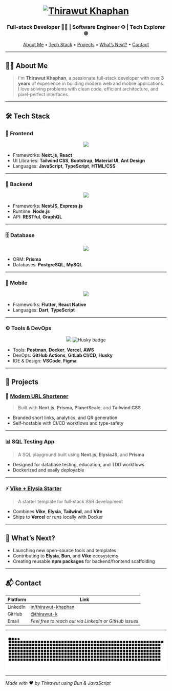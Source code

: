 <!-- Banner -->
<h1 align="center">
  <a href="https://git.io/typing-svg">
    <img src="https://readme-typing-svg.herokuapp.com?font=Righteous&pause=500&color=22A699&size=35&center=true&vCenter=true&random=false&width=435&lines=Hi+there+!+%F0%9F%91%8B+;+I'm+Thirawut+Khaphan!" alt="Thirawut Khaphan" />
  </a>
</h1>

<h3 align="center"> Full-stack Developer 👨‍💻 | Software Engineer ⚙️ | Tech Explorer 🌐 </h3>

<p align="center">
  <a href="#-about-me">About Me</a> •
  <a href="#-tech-stack">Tech Stack</a> •
  <a href="#-projects">Projects</a> •
  <a href="#-whats-next">What’s Next?</a> •
  <a href="#-contact">Contact</a>
</p>

---

## 👨‍💻 About Me

> I'm **Thirawut Khaphan**, a passionate full-stack developer with over **3 years** of experience in building modern web and mobile applications. I love solving problems with clean code, efficient architecture, and pixel-perfect interfaces.

---

## 🛠️ Tech Stack

### 🧩 Frontend

<p align="center">
  <img src="https://skillicons.dev/icons?i=nextjs,react,js,ts,html,css,tailwind,bootstrap,materialui" />
</p>

- Frameworks: **Next.js**, **React**
- UI Libraries: **Tailwind CSS**, **Bootstrap**, **Material UI**, **Ant Design**
- Languages: **JavaScript**, **TypeScript**, **HTML/CSS**

---

### 🧠 Backend

<p align="center">
  <img src="https://skillicons.dev/icons?i=nestjs,express,nodejs" />
</p>

- Frameworks: **NestJS**, **Express.js**
- Runtime: **Node.js**
- API: **RESTful**, **GraphQL**

---

### 🗄️ Database

<p align="center">
  <img src="https://skillicons.dev/icons?i=prisma,postgres,mysql" />
</p>

- ORM: **Prisma**
- Databases: **PostgreSQL**, **MySQL**

---

### 📱 Mobile

<p align="center">
  <img src="https://skillicons.dev/icons?i=flutter,dart,react" />
</p>

- Frameworks: **Flutter**, **React Native**
- Languages: **Dart**, **TypeScript**

---

### ⚙️ Tools & DevOps

<p align="center">
  <img src="https://skillicons.dev/icons?i=postman,docker,vercel,aws,github,gitlab,vscode,figma" />
  <img src="https://img.shields.io/badge/Husky-%23DD0031?style=for-the-badge&logo=git&logoColor=white" alt="Husky badge" />
</p>

- Tools: **Postman**, **Docker**, **Vercel**, **AWS**
- DevOps: **GitHub Actions**, **GitLab CI/CD**, **Husky**
- IDE & Design: **VSCode**, **Figma**

---

## 🎯 Projects

### 🔗 [Modern URL Shortener](https://github.com/thirawut-k/url-shortener)

> Built with **Next.js**, **Prisma**, **PlanetScale**, and **Tailwind CSS**

- Branded short links, analytics, and QR generation
- Self-hostable with CI/CD workflows and type-safety

---

### 📊 [SQL Testing App](https://github.com/thirawut-k/sql-testing-app)

> A SQL playground built using **Next.js**, **ElysiaJS**, and **Prisma**

- Designed for database testing, education, and TDD workflows
- Dockerized and easily deployable

---

### ⚡ [Vike + Elysia Starter](https://github.com/thirawut-k/vike-elysia-starter)

> A starter template for full-stack SSR development

- Combines **Vike**, **Elysia**, **Tailwind**, and **Vite**
- Ships to **Vercel** or runs locally with Docker

---

## 🔭 What’s Next?

- Launching new open-source tools and templates
- Contributing to **Elysia**, **Bun**, and **Vike** ecosystems
- Creating reusable **npm packages** for backend/frontend scaffolding

---

## 📬 Contact

| Platform | Link                                                                |
| -------- | ------------------------------------------------------------------- |
| LinkedIn | [in/thirawut-khaphan](https://www.linkedin.com/in/thirawut-khaphan) |
| GitHub   | [@thirawut-k](https://github.com/thirawut-k)                        |
| Email    | _Feel free to reach out via LinkedIn or GitHub issues_              |

---

<p align="center">
  <picture>
    <source media="(prefers-color-scheme: dark)" srcset="https://raw.githubusercontent.com/Lock-Lee/Lock-Lee/output/github-contribution-grid-snake-dark.svg" />
    <source media="(prefers-color-scheme: light)" srcset="https://raw.githubusercontent.com/Lock-Lee/Lock-Lee/output/github-contribution-grid-snake.svg" />
    <img alt="github-snake" src="https://raw.githubusercontent.com/Lock-Lee/Lock-Lee/output/github-contribution-grid-snake.svg" />
  </picture>
</p>

---

_Made with ❤️ by Thirawut using Bun & JavaScript_
